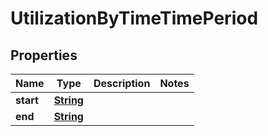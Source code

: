 

# UtilizationByTimeTimePeriod


## Properties

| Name | Type | Description | Notes |
|------------ | ------------- | ------------- | -------------|
|**start** | [**String**](String.md) |  |  |
|**end** | [**String**](String.md) |  |  |



